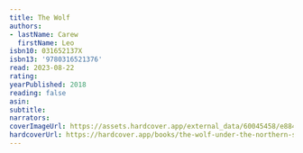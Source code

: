 ```yaml
---
title: The Wolf
authors:
- lastName: Carew
  firstName: Leo
isbn10: 031652137X
isbn13: '9780316521376'
read: 2023-08-22
rating:
yearPublished: 2018
reading: false
asin:
subtitle:
narrators:
coverImageUrl: https://assets.hardcover.app/external_data/60045458/e88475e8cd51836bd6d1a46e0e56d15081dea8c2.jpeg
hardcoverUrl: https://hardcover.app/books/the-wolf-under-the-northern-sky-1/editions/30421295
---
```

